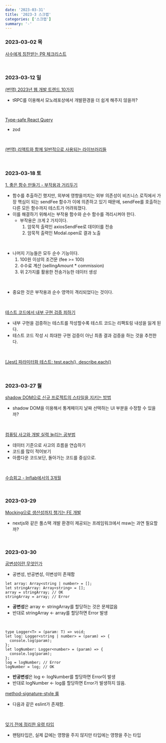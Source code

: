 ```yaml
---
date: '2023-03-31'
title: '2023-3 스크랩'
categories: ['스크랩']
summary: '-'
---
```


### 2023-03-02 목

[사수에게 칭찬받는 PR 체크리스트](https://velog.io/@hyounglee/checklist-codereview)

<br>

### 2023-03-12 일

[(번역) 2023년 웹 개발 트렌드 10가지](https://ykss.netlify.app/translation/10_web_development_trends_in_2023/)

- tRPC를 이용해서 모노레포상에서 개발환경을 더 쉽게 해주지 않을까?

<br>

[Type-safe React Query](https://tkdodo.eu/blog/type-safe-react-query)

- zod

<br>

[(번역) 리액트와 함께 일반적으로 사용되는 라이브러리들](https://velog.io/@sehyunny/libraries-that-are-commonly-used-with-react)

<br>

### 2023-03-18 토

[1. 좋은 함수 만들기 - 부작용과 거리두기](https://jojoldu.tistory.com/697)

- 함수를 추출하긴 했지만, 외부에 영향을끼치는 외부 의존성이 비즈니스 로직에서 가장 핵심이 되는 sendFee 함수가 이에 의존하고 있기 때문에, sendFee를 호출하는 다른 모든 함수까지 테스트가 어려워졌다.
- 이를 해결하기 위해서는 부작용 함수와 순수 함수를 격리시켜야 한다.
  - 부작용은 크게 2 가지이다.
    1. 암묵적 출력인 axiosSendFee로 데이터를 전송
    2. 암묵적 출력인 Modal.open로 결과 노출

<br>

- 나머지 기능들은 모두 순수 기능이다.
  1. 100원 이상의 조건문 (fee >= 100)
  2. 수수료 계산 (sellingAmount \* commission)
  3. 위 2가지를 활용한 전송가능한 데이터 생성

<br>

- 중요한 것은 부작용과 순수 영역이 격리되었다는 것이다.

<br>

[테스트 코드에서 내부 구현 검증 피하기](https://jojoldu.tistory.com/614)

- 내부 구현을 검증하는 테스트를 작성할수록 테스트 코드는 리팩토링 내성을 잃게 된다.
- 테스트 코드 작성 시 최대한 구현 검증이 아닌 최종 결과 검증을 하는 것을 추천한다.

<br>

[[Jest] 파라미터화 테스트: test.each(), describe.each()](https://www.daleseo.com/jest-each/)

<br>

### 2023-03-27 월

[shadow DOM으로 신규 프로젝트의 스타일을 지키는 방법](https://tech.inflab.com/202208-shadow-root/)

- shadow DOM을 이용해서 통계페이지 날짜 선택하는 UI 부분을 수정할 수 있을까?

<br>

[컴퓨팅 사고와 개발 실력 늘리는 공부법](https://velog.io/@teo/computational-thinking)

- 데이터 기준으로 사고의 흐름을 연습하기
- 코드를 많이 적어보기
- 아름다운 코드보단, 돌아가는 코드를 중심으로.

<br>

[수습회고 - Inflab에서의 3개월](https://wiki.lucashan.space/post-mortem/3-months-in-inflab/)

<br>

### 2023-03-29

[Mocking으로 생산성까지 챙기는 FE 개발](https://tech.kakao.com/2021/09/29/mocking-fe/)

- nextjs와 같은 풀스택 개발 환경이 제공되는 프레임워크에서 msw는 과연 필요할까?

<br>

### 2023-03-30

[공변성이란 무엇인가](https://seob.dev/posts/%EA%B3%B5%EB%B3%80%EC%84%B1%EC%9D%B4%EB%9E%80-%EB%AC%B4%EC%97%87%EC%9D%B8%EA%B0%80/)

- 공변성, 반공변성, 이변성이 존재함

```TS
let array: Array<string | number> = [];
let stringArray: Array<string> = [];
array = stringArray; // OK
stringArray = array; // Error
```

- **공변성**은 array ← stringArray를 할당하는 것은 문제없음
- 반대로 stringArray ← array를 할당하면 Error 발생

<br>

```TS
type Logger<T> = (param: T) => void;
let log: Logger<string | number> = (param) => {
  console.log(param);
};
let logNumber: Logger<number> = (param) => {
  console.log(param);
};
log = logNumber; // Error
logNumber = log; // OK
```

- **반공변성**은 log ← logNumber를 할당하면 Error이 발생
- 반대로 logNumber ← log를 할당하면 Error가 발생하지 않음.

[ method-signature-style 룰](https://github.com/typescript-eslint/typescript-eslint/blob/main/packages/eslint-plugin/docs/rules/method-signature-style.md)

- 다음과 같은 eslint가 존재함.

<br>

[잊기 전에 정리한 유령 타입](https://wiki.lucashan.space/programming/phantom-type/)

- 팬텀타입은, 실제 값에는 영향을 주지 않지만 타입에는 영향을 주는 타입
